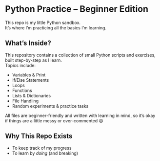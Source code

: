 # Python Practice – Beginner Edition

This repo is my little Python sandbox.  
It’s where I’m practicing all the basics I’m learning.

## What’s Inside?

This repository contains a collection of small Python scripts and exercises, built step-by-step as I learn.  
Topics include:
- Variables & Print
- If/Else Statements
- Loops
- Functions
- Lists & Dictionaries
- File Handling
- Random experiments & practice tasks

All files are beginner-friendly and written with learning in mind, so it’s okay if things are a little messy or over-commented 😄

## Why This Repo Exists

- To keep track of my progress
- To learn by *doing* (and breaking)
